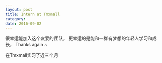 ```yaml
---
layout: post
title: Intern at Tmxmall
category: 
date: 2016-09-02
---
```


很幸运能加入这个友爱的团队，
更幸运的是能和一群有梦想的年轻人学习和成长，
Thanks again ~



在Tmxmall实习了近三个月 
